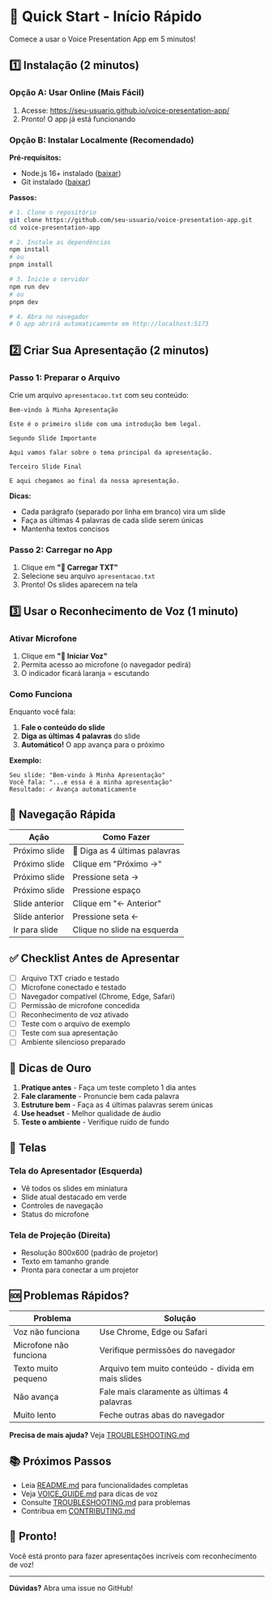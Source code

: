 # 🚀 Quick Start - Início Rápido

Comece a usar o Voice Presentation App em 5 minutos!

## 1️⃣ Instalação (2 minutos)

### Opção A: Usar Online (Mais Fácil)
1. Acesse: https://seu-usuario.github.io/voice-presentation-app/
2. Pronto! O app já está funcionando

### Opção B: Instalar Localmente (Recomendado)

**Pré-requisitos:**
- Node.js 16+ instalado ([baixar](https://nodejs.org/))
- Git instalado ([baixar](https://git-scm.com/))

**Passos:**

```bash
# 1. Clone o repositório
git clone https://github.com/seu-usuario/voice-presentation-app.git
cd voice-presentation-app

# 2. Instale as dependências
npm install
# ou
pnpm install

# 3. Inicie o servidor
npm run dev
# ou
pnpm dev

# 4. Abra no navegador
# O app abrirá automaticamente em http://localhost:5173
```

## 2️⃣ Criar Sua Apresentação (2 minutos)

### Passo 1: Preparar o Arquivo

Crie um arquivo `apresentacao.txt` com seu conteúdo:

```
Bem-vindo à Minha Apresentação

Este é o primeiro slide com uma introdução bem legal.

Segundo Slide Importante

Aqui vamos falar sobre o tema principal da apresentação.

Terceiro Slide Final

E aqui chegamos ao final da nossa apresentação.
```

**Dicas:**
- Cada parágrafo (separado por linha em branco) vira um slide
- Faça as últimas 4 palavras de cada slide serem únicas
- Mantenha textos concisos

### Passo 2: Carregar no App

1. Clique em **"📁 Carregar TXT"**
2. Selecione seu arquivo `apresentacao.txt`
3. Pronto! Os slides aparecem na tela

## 3️⃣ Usar o Reconhecimento de Voz (1 minuto)

### Ativar Microfone

1. Clique em **"🎤 Iniciar Voz"**
2. Permita acesso ao microfone (o navegador pedirá)
3. O indicador ficará laranja = escutando

### Como Funciona

Enquanto você fala:

1. **Fale o conteúdo do slide**
2. **Diga as últimas 4 palavras** do slide
3. **Automático!** O app avança para o próximo

**Exemplo:**
```
Seu slide: "Bem-vindo à Minha Apresentação"
Você fala: "...e essa é a minha apresentação"
Resultado: ✓ Avança automaticamente
```

## 🎯 Navegação Rápida

| Ação | Como Fazer |
|------|-----------|
| Próximo slide | 🎤 Diga as 4 últimas palavras |
| Próximo slide | Clique em "Próximo →" |
| Próximo slide | Pressione seta → |
| Próximo slide | Pressione espaço |
| Slide anterior | Clique em "← Anterior" |
| Slide anterior | Pressione seta ← |
| Ir para slide | Clique no slide na esquerda |

## ✅ Checklist Antes de Apresentar

- [ ] Arquivo TXT criado e testado
- [ ] Microfone conectado e testado
- [ ] Navegador compatível (Chrome, Edge, Safari)
- [ ] Permissão de microfone concedida
- [ ] Reconhecimento de voz ativado
- [ ] Teste com o arquivo de exemplo
- [ ] Teste com sua apresentação
- [ ] Ambiente silencioso preparado

## 🎤 Dicas de Ouro

1. **Pratique antes** - Faça um teste completo 1 dia antes
2. **Fale claramente** - Pronuncie bem cada palavra
3. **Estruture bem** - Faça as 4 últimas palavras serem únicas
4. **Use headset** - Melhor qualidade de áudio
5. **Teste o ambiente** - Verifique ruído de fundo

## 📱 Telas

### Tela do Apresentador (Esquerda)
- Vê todos os slides em miniatura
- Slide atual destacado em verde
- Controles de navegação
- Status do microfone

### Tela de Projeção (Direita)
- Resolução 800x600 (padrão de projetor)
- Texto em tamanho grande
- Pronta para conectar a um projetor

## 🆘 Problemas Rápidos?

| Problema | Solução |
|----------|---------|
| Voz não funciona | Use Chrome, Edge ou Safari |
| Microfone não funciona | Verifique permissões do navegador |
| Texto muito pequeno | Arquivo tem muito conteúdo - divida em mais slides |
| Não avança | Fale mais claramente as últimas 4 palavras |
| Muito lento | Feche outras abas do navegador |

**Precisa de mais ajuda?** Veja [TROUBLESHOOTING.md](TROUBLESHOOTING.md)

## 📚 Próximos Passos

- Leia [README.md](README.md) para funcionalidades completas
- Veja [VOICE_GUIDE.md](VOICE_GUIDE.md) para dicas de voz
- Consulte [TROUBLESHOOTING.md](TROUBLESHOOTING.md) para problemas
- Contribua em [CONTRIBUTING.md](CONTRIBUTING.md)

## 🎉 Pronto!

Você está pronto para fazer apresentações incríveis com reconhecimento de voz!

---

**Dúvidas?** Abra uma issue no GitHub!


